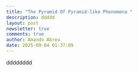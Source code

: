 ```yaml
---
title: "The Pyramid Of Pyramid-like Phenomena "
description: ddddd
layout: post
newsletter: true
comments: true
author: Amando Abreu
date: 2025-09-04 01:37:09
---
```

d﻿ddddddd